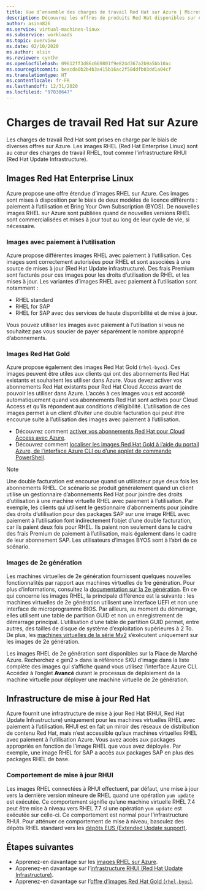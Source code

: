 ```yaml
---
title: Vue d’ensemble des charges de travail Red Hat sur Azure | Microsoft Docs
description: Découvrez les offres de produits Red Hat disponibles sur Azure.
author: asinn826
ms.service: virtual-machines-linux
ms.subservice: workloads
ms.topic: overview
ms.date: 02/10/2020
ms.author: alsin
ms.reviewer: cynthn
ms.openlocfilehash: 09612ff3d86c669801f9e824d367a2b9a5bb10ac
ms.sourcegitcommit: beacda0b2b4b3a415b16ac2f58ddfb03dd1a04cf
ms.translationtype: HT
ms.contentlocale: fr-FR
ms.lasthandoff: 12/31/2020
ms.locfileid: "97830647"
---
```

# <a name="red-hat-workloads-on-azure"></a>Charges de travail Red Hat sur Azure

Les charges de travail Red Hat sont prises en charge par le biais de diverses offres sur Azure. Les images RHEL (Red Hat Enterprise Linux) sont au cœur des charges de travail RHEL, tout comme l’infrastructure RHUI (Red Hat Update Infrastructure).

## <a name="red-hat-enterprise-linux-images"></a>Images Red Hat Enterprise Linux

Azure propose une offre étendue d’images RHEL sur Azure. Ces images sont mises à disposition par le biais de deux modèles de licence différents : paiement à l’utilisation et Bring Your Own Subscription (BYOS). De nouvelles images RHEL sur Azure sont publiées quand de nouvelles versions RHEL sont commercialisées et mises à jour tout au long de leur cycle de vie, si nécessaire.

### <a name="pay-as-you-go-images"></a>Images avec paiement à l’utilisation

Azure propose différentes images RHEL avec paiement à l’utilisation. Ces images sont correctement autorisées pour RHEL et sont associées à une source de mises à jour (Red Hat Update infrastructure). Des frais Premium sont facturés pour ces images pour les droits d’utilisation de RHEL et les mises à jour. Les variantes d’images RHEL avec paiement à l’utilisation sont notamment :

* RHEL standard
* RHEL for SAP
* RHEL for SAP avec des services de haute disponibilité et de mise à jour.

Vous pouvez utiliser les images avec paiement à l’utilisation si vous ne souhaitez pas vous soucier de payer séparément le nombre approprié d’abonnements.

### <a name="red-hat-gold-images"></a>Images Red Hat Gold

Azure propose également des images Red Hat Gold (`rhel-byos`). Ces images peuvent être utiles aux clients qui ont des abonnements Red Hat existants et souhaitent les utiliser dans Azure. Vous devez activer vos abonnements Red Hat existants pour Red Hat Cloud Access avant de pouvoir les utiliser dans Azure. L’accès à ces images vous est accordé automatiquement quand vos abonnements Red Hat sont activés pour Cloud Access et qu’ils répondent aux conditions d’éligibilité. L’utilisation de ces images permet à un client d’éviter une double facturation qui peut être encourue suite à l’utilisation des images avec paiement à l’utilisation.
* Découvrez comment [activer vos abonnements Red Hat pour Cloud Access avec Azure](https://access.redhat.com/documentation/en-us/red_hat_subscription_management/1/html/red_hat_cloud_access_reference_guide/enabling-and-maintaining-subs_cloud-access).
* Découvrez comment [localiser les images Red Hat Gold à l’aide du portail Azure, de l’interface Azure CLI ou d’une applet de commande PowerShell](./byos.md).

> [!NOTE]
> Une double facturation est encourue quand un utilisateur paye deux fois les abonnements RHEL. Ce scénario se produit généralement quand un client utilise un gestionnaire d’abonnements Red Hat pour joindre des droits d’utilisation à une machine virtuelle RHEL avec paiement à l’utilisation. Par exemple, les clients qui utilisent le gestionnaire d’abonnements pour joindre des droits d’utilisation pour des packages SAP sur une image RHEL avec paiement à l’utilisation font indirectement l’objet d’une double facturation, car ils paient deux fois pour RHEL. Ils paient non seulement dans le cadre des frais Premium de paiement à l’utilisation, mais également dans le cadre de leur abonnement SAP. Les utilisateurs d’images BYOS sont à l’abri de ce scénario.

### <a name="generation-2-images"></a>Images de 2e génération

Les machines virtuelles de 2e génération fournissent quelques nouvelles fonctionnalités par rapport aux machines virtuelles de 1re génération. Pour plus d’informations, consultez la [documentation sur la 2e génération](../../generation-2.md). En ce qui concerne les images RHEL, la principale différence est la suivante : les machines virtuelles de 2e génération utilisent une interface UEFI et non une interface de microprogramme BIOS. Par ailleurs, au moment du démarrage, elles utilisent une table de partition GUID et non un enregistrement de démarrage principal. L’utilisation d’une table de partition GUID permet, entre autres, des tailles de disque de système d’exploitation supérieures à 2 To. De plus, les [machines virtuelles de la série Mv2](../../mv2-series.md) s’exécutent uniquement sur les images de 2e génération.

Les images RHEL de 2e génération sont disponibles sur la Place de Marché Azure. Recherchez « gen2 » dans la référence SKU d’image dans la liste complète des images qui s’affiche quand vous utilisez l’interface Azure CLI. Accédez à l’onglet **Avancé** durant le processus de déploiement de la machine virtuelle pour déployer une machine virtuelle de 2e génération.

## <a name="red-hat-update-infrastructure"></a>Infrastructure de mise à jour Red Hat

Azure fournit une infrastructure de mise à jour Red Hat (RHUI, Red Hat Update Infrastructure) uniquement pour les machines virtuelles RHEL avec paiement à l’utilisation. RHUI est en fait un miroir des réseaux de distribution de contenu Red Hat, mais n’est accessible qu’aux machines virtuelles RHEL avec paiement à l’utilisation Azure. Vous avez accès aux packages appropriés en fonction de l’image RHEL que vous avez déployée. Par exemple, une image RHEL for SAP a accès aux packages SAP en plus des packages RHEL de base.

### <a name="rhui-update-behavior"></a>Comportement de mise à jour RHUI

Les images RHEL connectées à RHUI effectuent, par défaut, une mise à jour vers la dernière version mineure de RHEL quand une opération `yum update` est exécutée. Ce comportement signifie qu’une machine virtuelle RHEL 7.4 peut être mise à niveau vers RHEL 7.7 si une opération `yum update` est exécutée sur celle-ci. Ce comportement est normal pour l’infrastructure RHUI. Pour atténuer ce comportement de mise à niveau, basculez des dépôts RHEL standard vers les [dépôts EUS (Extended Update support)](./redhat-rhui.md#rhel-eus-and-version-locking-rhel-vms).

## <a name="next-steps"></a>Étapes suivantes

* Apprenez-en davantage sur les [images RHEL sur Azure](./redhat-images.md).
* Apprenez-en davantage sur l’[infrastructure RHUI (Red Hat Update Infrastructure)](./redhat-rhui.md).
* Apprenez-en davantage sur l’[offre d’images Red Hat Gold (`rhel-byos`)](./byos.md).